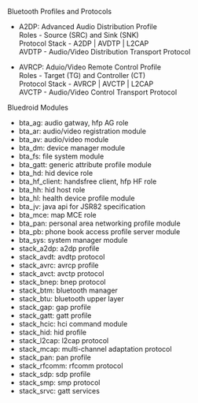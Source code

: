 
Bluetooth Profiles and Protocols
- A2DP: Advanced Audio Distribution Profile  
  Roles - Source (SRC) and Sink (SNK)      
  Protocol Stack - A2DP | AVDTP | L2CAP  
  AVDTP - Audio/Video Distribution Transport Protocol  
  
- AVRCP: Aduio/Video Remote Control Profile  
  Roles - Target (TG) and Controller (CT)  
  Protocol Stack - AVRCP | AVCTP | L2CAP  
  AVCTP - Audio/Video Control Transport Protocol  

Bluedroid Modules
- bta_ag: audio gatway, hfp AG role
- bta_ar: audio/video registration module
- bta_av: audio/video module
- bta_dm: device manager module
- bta_fs: file system module
- bta_gatt: generic attribute profile module
- bta_hd: hid device role
- bta_hf_client: handsfree client, hfp HF role
- bta_hh: hid host role
- bta_hl: health device profile module
- bta_jv: java api for JSR82 specification
- bta_mce: map MCE role
- bta_pan: personal area networking profile module
- bta_pb: phone book access profile server module
- bta_sys: system manager module
- stack_a2dp: a2dp profile
- stack_avdt: avdtp protocol
- stack_avrc: avrcp profile
- stack_avct: avctp protocol
- stack_bnep: bnep protocol
- stack_btm: bluetooth manager
- stack_btu: bluetooth upper layer
- stack_gap: gap profile
- stack_gatt: gatt profile
- stack_hcic: hci command module
- stack_hid: hid profile
- stack_l2cap: l2cap protocol
- stack_mcap: multi-channel adaptation protocol
- stack_pan: pan profile
- stack_rfcomm: rfcomm protocol
- stack_sdp: sdp profile
- stack_smp: smp protocol
- stack_srvc: gatt services

